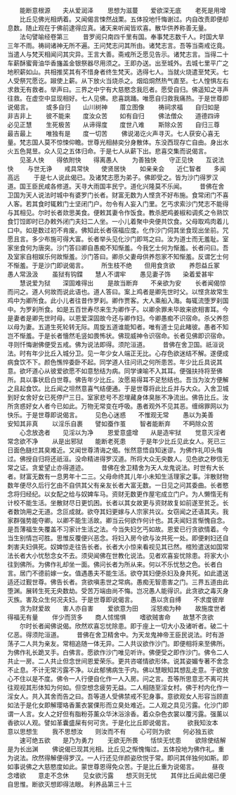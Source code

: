 <!-- { "loadSidebar": true } -->
　　能断意根源　　夫从爱润泽
　　思想为滋蔓　　爱欲深无底
　　老死是用增
　　比丘见佛光相炳着。又闻偈言悚然战栗。五体投地忏悔谢过。内自改责即便却息数。随止观在于佛前逮得应真。诸天来听闻皆欢喜。散华供养称善无量。
　　法句譬喻经卷第三
　　昔罗阅只南四千里有国。奉事梵志数千人。时国大旱三年不雨。祷祠诸神无所不遍。王问梵志问其所由。诸梵志言。吾等当斋戒讫竟。当遣人与梵天相闻问其灾异。王言大善。斋戒所乏愿见告示。诸梵志言。当得二十车薪酥蜜膏油华香旛盖金银祭器尽用须之。王即办送。出至城外。去城七里平广之地积薪如山。共相推奖其有不惜身者终生梵天。选得七人。当就火烧遣至梵天。七人受祭咒愿讫。踧使上薪。从下放火当烧杀之。烟焰烔然热气直至。七人惶惧左右求救无有救者。举声曰。三界之中宁有大慈愍念我厄者。愿受自归。佛遥知之寻声往救。在虚空中显现相好。七人见佛。悲喜跳踊。唯愿自归救我痛热。于是世尊即说偈言。
　　或多自归　　山川树神　　厝立图像
　　祷祠求福　　自归如是　　非吉非上
　　彼不能来　　度汝众苦　　如有自归
　　佛法僧众　　道德四谛　　必见正慧
　　生死极苦　　从谛得度　　度世八难
　　斯除众苦　　自归三尊　　最吉最上
　　唯独有是　　度一切苦
　　佛说渴讫火声寻灭。七人获安心喜无量。梵志国人莫不惊悚仰瞻。世尊光相赫奕分身散体。东没西现存亡自由。身出水火五色晃昱。众人见之五体归命。于是七人从薪下出。悲喜交集而说偈言。
　　见圣人快　　得依附快　　得离愚人
　　为善独快　　守正见快　　互说法快
　　与世无诤　　戒具常快　　使贤居快
　　如亲亲会　　近仁智者　　多闻高远
　　于是七人说此偈已。及诸梵志愿为弟子。佛即受之。皆为沙门得罗汉道。国王臣民咸各修道。天寻大雨国丰民宁。道化兴隆莫不乐闻。
　　昔佛在舍卫国为天人说法时城中有婆罗门长者。财富无数为人悭贪不好布施。食常闭门不喜人客。若其食时辄敕门士坚闭门户。勿令有人妄入门里。乞丐求索沙门梵志不能得与其相见。尔时长者欻思美食。便敕其妻令作饭食。教杀肥鸡姜椒和调炙之令熟饮食饤饾即时已办敕外闭门夫妇二人坐。一小儿着聚中央便共饮食。父母取鸡肉着儿口中。如是数过初不肯废。佛知此长者宿福应度。化作沙门伺其坐食现出坐前。咒愿且言。多少布施可得大富。长者举头见化沙门即骂之曰。汝为道士而无羞耻。室家坐食何为唐突。沙门答曰卿自愚痴不知惭羞。今我乞士何为惭羞。长者问曰。吾及室家自相娱乐何故惭羞。沙门答曰。卿杀父妻母供养怨家不知惭羞。反谓乞士何不惭羞。于是沙门即说偈言。
　　所生枝不绝　　但用食贪欲
　　养怨益丘冢　　愚人常汲汲
　　虽狱有钩鍱　　慧人不谓牢
　　愚见妻子饰　　染着爱甚牢
　　慧说爱为狱　　深固难得出
　　是故当断弃　　不亲欲为安
　　长者闻偈惊而问之。道人何故而说此语也。道人答曰。案上鸡者是卿先世时父。以悭贪故常生鸡中为卿所食。此小儿者往昔作罗刹。卿作贾客。大人乘船入海。每辄流堕罗刹国中。为罗刹所食。如是五百世寿尽来生为卿作子。以卿余罪未毕故来欲相害耳。今是妻者是卿先世时母。以恩爱深固故今还与卿作妇。今卿愚痴不识宿命。杀父养怨以母为妻。五道生死轮转无际。周旋五道谁能知者。唯有道士见此睹彼。愚者不知岂不惭羞。于是长者懎然毛竖如畏怖状。佛现威神令识宿命。长者见佛即识宿命。寻则忏悔谢佛便受五戒。佛为说法即得。须陀洹道。
　　昔佛在舍卫国。祇洹说法。时有年少比丘入城分卫。见一年少女人端正无比。心存色欲迷结不解。遂便成病食饮不下。颜色憔悴委卧不起。同学道人往问讯之何所患苦。年少比丘具说其意。欲坏道心从彼爱欲愿不如意愁结为病。同学谏喻不入其耳。便强扶持将至佛所。具以事状启白世尊。佛告年少比丘。汝愿易得耳不足愁结也。吾当为汝方便解之且起食饮。比丘闻之坦然意喜气结便通。于是世尊将此比丘并与大众。入舍卫城到好女舍好女已死停尸三日。室家悲号不忍埋藏身体臭胀不净流出。佛告比丘。汝所贪惑好女人者今已如此。万物无常变在呼吸。愚者观外不见其恶。缠绵罪网以为快乐。于是世尊即说偈言。
　　见色心迷惑　　不惟观无常
　　愚以为美善　　安知其非真
　　以淫乐自裹　　譬如蚕作茧
　　智者能断弃　　不眄除众苦
　　心念放逸者　　见淫以为净
　　恩爱意盛增　　从是造牢狱
　　觉意灭淫者　　常念欲不净
　　从是出邪狱　　能断老死患
　　于是年少比丘见此女人。死已三日面色膖烂其臭难近。又闻世尊清诲之偈。怅然意悟自知迷谬。为佛作礼叩头悔过。佛授自归将还祇洹。没命精进得罗汉道。所将大众无央数人。见色欲之秽信无常之证。贪爱望止亦得道迹。
　　昔佛在舍卫精舍为天人龙鬼说法。时世有大长者。财富无数有一息男年十二三。父母命终其儿年小未知生活理家之事。泮散财物数年便尽久后行乞由不自供其父有亲友长者大富无数。一日见之问其委曲。长者愍念将归经纪。以女配之给与奴婢车马。资财无数更作屋宅成立门户。为人懒惰无有计校不能生活。坐散财尽日更饥困。长者以其女故更与资财故复如前遂至贫乏。长者数饷用之无道。念叵成就。欲夺其妇更嫁与人宗家共议。女窃闻之还语其夫。我家群强势能夺卿。以卿不能生活故。卿当云何欲作何计也。其夫闻妇言惭愧自念。是吾薄福生失覆盖不习家计生活之法。今当失妇乞丐如故。恩爱已行贪欲情着。今当生别情岂可胜。思惟反覆便兴恶念。将妇入房今欲与汝共死一处。即便剌妇还自刺害夫妇俱死。奴婢惊走往告长者。长者大小惊来看视见其已然。棺殓遣送如国常法长者大小忧愁念女不去。须臾闻佛在世教化说法。见者欢喜妄忧除患。将家大小往到佛所。为佛作礼却坐一面。佛问长者为所从来。何以不乐忧愁之色。长者白言。居门不德前嫁一女。值遇愚夫不能生活。欲夺其妇便杀妇及身共死。如此遣送适还过觐世尊。佛告长者。贪欲嗔恚世之常病。愚痴无智患害之门。三界五道由此堕渊。展转生死无央数劫。受苦万端由尚不悔。岂况愚人能得识。此贪欲之毒灭身灭族。害及众生何况夫妇。于是世尊即说偈言。
　　愚以贪自缚　　不求度彼岸
　　贪为财爱故　　害人亦自害
　　爱欲意为田　　淫怒痴为种
　　故施度世者　　得福无有量
　　伴少而货多　　商人怵惕惧
　　嗜欲贼害命　　故慧不贪欲
　　尔时长者闻佛说偈。欣然欢喜忘忧除患。即于座上一切大小及诸听者。破二十亿恶。得须陀洹道。
　　昔佛在舍卫精舍中。为天龙鬼神帝王臣民说法。时有游荡子二人共为亲友。常相追随一体无异。二人共议欲作沙门。即便相将来至佛所。为佛作礼长跪叉手。白佛言。愿欲作沙门唯见听许。佛便受之即作沙门。佛令二人共止一房。二人共止但念世间恩爱荣乐。更共咨嗟情欲形体。说其姿媚专著不舍念不止息。不计无常污露不净。以此郁怫病生于内。佛以慧眼知其想乱走意。于欲放心不住以是不度。佛令一人行便自化作一人入房。问之言。吾等所思意志不离可共往观视其形体知为何如。但空想念疲劳无益。二人相随至淫女村。佛于村内化作一淫女人。共入其舍而告之曰。吾等道人受佛禁戒不犯身事。意欲观女人形容当顾直如法于是化女即解璎珞香薰衣裳倮形而立臭处难近。二人观之具见污露。化沙门即谓一人言。女人之好但有脂粉芬薰众华沐浴涂香。着众杂色衣裳以覆污露。强薰以香欲以人观。譬如革囊盛屎有何可贪。于是化比丘即说偈言。
　　欲我知汝本　　意以思想生
　　我不思想汝　　则汝而不有
　　心可则为欲　　何必独五欲
　　速可绝五欲　　是乃为勇力
　　无欲无所畏　　恬惔无忧患
　　欲除使结解　　是为长出渊
　　佛说偈已现其光相。比丘见之惭愧悔过。五体投地为佛作礼。重为说法。欣然得解便得罗汉。一人行还见伴颜姿欣悦于常。即问其伴独何如斯。即如事说佛之大慈愍度如此。蒙世尊恩得免众苦。于是比丘重为说偈言。
　　昼夜念嗜欲　　意走不念休
　　见女欲污露　　想灭则无忧
　　其伴比丘闻此偈已便自思惟。断欲灭想即得法眼。
利养品第三十三
